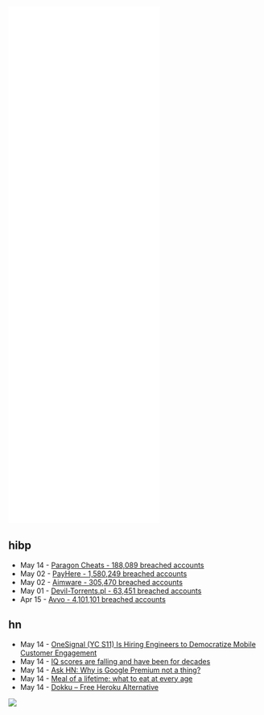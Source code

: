 ![Metrics](https://raw.githubusercontent.com/phixion/phixion/master/metrics.svg)

## hibp

<!--
for https://github.com/phixion/phixion/blob/main/.github/workflows/feeds.yml
-->
<!--START_SECTION:haveibeenpwnd-->
- May 14 - [Paragon Cheats - 188,089 breached accounts](https://haveibeenpwned.com/PwnedWebsites#ParagonCheats)
- May 02 - [PayHere - 1,580,249 breached accounts](https://haveibeenpwned.com/PwnedWebsites#PayHere)
- May 02 - [Aimware - 305,470 breached accounts](https://haveibeenpwned.com/PwnedWebsites#Aimware)
- May 01 - [Devil-Torrents.pl - 63,451 breached accounts](https://haveibeenpwned.com/PwnedWebsites#DevilTorrents)
- Apr 15 - [Avvo - 4,101,101 breached accounts](https://haveibeenpwned.com/PwnedWebsites#Avvo)
<!--END_SECTION:haveibeenpwnd-->

## hn

<!--
for https://github.com/phixion/phixion/blob/main/.github/workflows/feeds.yml
-->
<!--START_SECTION:hn-->
- May 14 - [OneSignal (YC S11) Is Hiring Engineers to Democratize Mobile Customer Engagement](https://onesignal.com/careers)
- May 14 - [IQ scores are falling and have been for decades](https://www.cnn.com/2018/06/13/health/falling-iq-scores-study-intl/index.html)
- May 14 - [Ask HN: Why is Google Premium not a thing?](https://news.ycombinator.com/item?id=31376628)
- May 14 - [Meal of a lifetime: what to eat at every age](https://www.theguardian.com/lifeandstyle/2022/may/14/meal-of-a-lifetime-what-to-eat-at-every-age)
- May 14 - [Dokku – Free Heroku Alternative](https://dokku.com/)
<!--END_SECTION:hn-->

<!--
for https://yhype.me
-->
![](https://hit.yhype.me/github/profile?user_id=13013670)
